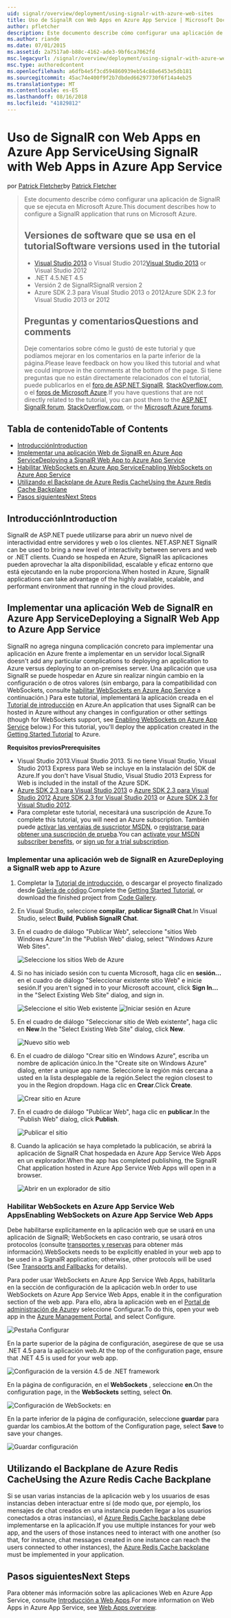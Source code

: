 ```yaml
---
uid: signalr/overview/deployment/using-signalr-with-azure-web-sites
title: Uso de SignalR con Web Apps en Azure App Service | Microsoft Docs
author: pfletcher
description: Este documento describe cómo configurar una aplicación de SignalR que se ejecuta en Microsoft Azure. Las versiones de software usan en el tutorial de Visual Studio 2013 o vis...
ms.author: riande
ms.date: 07/01/2015
ms.assetid: 2a7517a0-b88c-4162-ade3-9bf6ca7062fd
msc.legacyurl: /signalr/overview/deployment/using-signalr-with-azure-web-sites
msc.type: authoredcontent
ms.openlocfilehash: a6dfb4e5f3cd594860939eb54c88e6453e5db181
ms.sourcegitcommit: 45ac74e400f9f2b7dbded66297730f6f14a4eb25
ms.translationtype: MT
ms.contentlocale: es-ES
ms.lasthandoff: 08/16/2018
ms.locfileid: "41829812"
---
```

<a name="using-signalr-with-web-apps-in-azure-app-service"></a><span data-ttu-id="db138-104">Uso de SignalR con Web Apps en Azure App Service</span><span class="sxs-lookup"><span data-stu-id="db138-104">Using SignalR with Web Apps in Azure App Service</span></span>
====================
<span data-ttu-id="db138-105">por [Patrick Fletcher](https://github.com/pfletcher)</span><span class="sxs-lookup"><span data-stu-id="db138-105">by [Patrick Fletcher](https://github.com/pfletcher)</span></span>

> <span data-ttu-id="db138-106">Este documento describe cómo configurar una aplicación de SignalR que se ejecuta en Microsoft Azure.</span><span class="sxs-lookup"><span data-stu-id="db138-106">This document describes how to configure a SignalR application that runs on Microsoft Azure.</span></span>
> 
> ## <a name="software-versions-used-in-the-tutorial"></a><span data-ttu-id="db138-107">Versiones de software que se usa en el tutorial</span><span class="sxs-lookup"><span data-stu-id="db138-107">Software versions used in the tutorial</span></span>
> 
> 
> - <span data-ttu-id="db138-108">[Visual Studio 2013](https://www.microsoft.com/visualstudio/eng/2013-downloads) o Visual Studio 2012</span><span class="sxs-lookup"><span data-stu-id="db138-108">[Visual Studio 2013](https://www.microsoft.com/visualstudio/eng/2013-downloads) or Visual Studio 2012</span></span>
> - <span data-ttu-id="db138-109">.NET 4.5</span><span class="sxs-lookup"><span data-stu-id="db138-109">.NET 4.5</span></span>
> - <span data-ttu-id="db138-110">Versión 2 de SignalR</span><span class="sxs-lookup"><span data-stu-id="db138-110">SignalR version 2</span></span>
> - <span data-ttu-id="db138-111">Azure SDK 2.3 para Visual Studio 2013 o 2012</span><span class="sxs-lookup"><span data-stu-id="db138-111">Azure SDK 2.3 for Visual Studio 2013 or 2012</span></span>
>   
> 
> 
> ## <a name="questions-and-comments"></a><span data-ttu-id="db138-112">Preguntas y comentarios</span><span class="sxs-lookup"><span data-stu-id="db138-112">Questions and comments</span></span>
> 
> <span data-ttu-id="db138-113">Deje comentarios sobre cómo le gustó de este tutorial y que podíamos mejorar en los comentarios en la parte inferior de la página.</span><span class="sxs-lookup"><span data-stu-id="db138-113">Please leave feedback on how you liked this tutorial and what we could improve in the comments at the bottom of the page.</span></span> <span data-ttu-id="db138-114">Si tiene preguntas que no están directamente relacionados con el tutorial, puede publicarlos en el [foro de ASP.NET SignalR](https://forums.asp.net/1254.aspx/1?ASP+NET+SignalR), [StackOverflow.com](http://stackoverflow.com/), o el [foros de Microsoft Azure](https://social.msdn.microsoft.com/Forums/windowsazure/home?category=windowsazureplatform).</span><span class="sxs-lookup"><span data-stu-id="db138-114">If you have questions that are not directly related to the tutorial, you can post them to the [ASP.NET SignalR forum](https://forums.asp.net/1254.aspx/1?ASP+NET+SignalR), [StackOverflow.com](http://stackoverflow.com/), or the [Microsoft Azure forums](https://social.msdn.microsoft.com/Forums/windowsazure/home?category=windowsazureplatform).</span></span>


## <a name="table-of-contents"></a><span data-ttu-id="db138-115">Tabla de contenido</span><span class="sxs-lookup"><span data-stu-id="db138-115">Table of Contents</span></span>

- [<span data-ttu-id="db138-116">Introducción</span><span class="sxs-lookup"><span data-stu-id="db138-116">Introduction</span></span>](#introduction)
- [<span data-ttu-id="db138-117">Implementar una aplicación Web de SignalR en Azure App Service</span><span class="sxs-lookup"><span data-stu-id="db138-117">Deploying a SignalR Web App to Azure App Service</span></span>](#deploying)
- [<span data-ttu-id="db138-118">Habilitar WebSockets en Azure App Service</span><span class="sxs-lookup"><span data-stu-id="db138-118">Enabling WebSockets on Azure App Service</span></span>](#websocket)
- [<span data-ttu-id="db138-119">Utilizando el Backplane de Azure Redis Cache</span><span class="sxs-lookup"><span data-stu-id="db138-119">Using the Azure Redis Cache Backplane</span></span>](#backplane)
- [<span data-ttu-id="db138-120">Pasos siguientes</span><span class="sxs-lookup"><span data-stu-id="db138-120">Next Steps</span></span>](#nextsteps)

<a id="introduction"></a>
## <a name="introduction"></a><span data-ttu-id="db138-121">Introducción</span><span class="sxs-lookup"><span data-stu-id="db138-121">Introduction</span></span>

<span data-ttu-id="db138-122">SignalR de ASP.NET puede utilizarse para abrir un nuevo nivel de interactividad entre servidores y web o los clientes. NET.</span><span class="sxs-lookup"><span data-stu-id="db138-122">ASP.NET SignalR can be used to bring a new level of interactivity between servers and web or .NET clients.</span></span> <span data-ttu-id="db138-123">Cuando se hospeda en Azure, SignalR las aplicaciones pueden aprovechar la alta disponibilidad, escalable y eficaz entorno que está ejecutando en la nube proporciona.</span><span class="sxs-lookup"><span data-stu-id="db138-123">When hosted in Azure, SignalR applications can take advantage of the highly available, scalable, and performant environment that running in the cloud provides.</span></span>

<a id="deploying"></a>
## <a name="deploying-a-signalr-web-app-to-azure-app-service"></a><span data-ttu-id="db138-124">Implementar una aplicación Web de SignalR en Azure App Service</span><span class="sxs-lookup"><span data-stu-id="db138-124">Deploying a SignalR Web App to Azure App Service</span></span>

<span data-ttu-id="db138-125">SignalR no agrega ninguna complicación concreto para implementar una aplicación en Azure frente a implementar en un servidor local.</span><span class="sxs-lookup"><span data-stu-id="db138-125">SignalR doesn't add any particular complications to deploying an application to Azure versus deploying to an on-premises server.</span></span> <span data-ttu-id="db138-126">Una aplicación que usa SignalR se puede hospedar en Azure sin realizar ningún cambio en la configuración o de otros valores (sin embargo, para la compatibilidad con WebSockets, consulte [habilitar WebSockets en Azure App Service](#websocket) a continuación.) Para este tutorial, implementará la aplicación creada en el [Tutorial de introducción](../getting-started/tutorial-getting-started-with-signalr.md) en Azure.</span><span class="sxs-lookup"><span data-stu-id="db138-126">An application that uses SignalR can be hosted in Azure without any changes in configuration or other settings (though for WebSockets support, see [Enabling WebSockets on Azure App Service](#websocket) below.) For this tutorial, you'll deploy the application created in the [Getting Started Tutorial](../getting-started/tutorial-getting-started-with-signalr.md) to Azure.</span></span>

<span data-ttu-id="db138-127">**Requisitos previos**</span><span class="sxs-lookup"><span data-stu-id="db138-127">**Prerequisites**</span></span>

- <span data-ttu-id="db138-128">Visual Studio 2013.</span><span class="sxs-lookup"><span data-stu-id="db138-128">Visual Studio 2013.</span></span> <span data-ttu-id="db138-129">Si no tiene Visual Studio, Visual Studio 2013 Express para Web se incluye en la instalación del SDK de Azure.</span><span class="sxs-lookup"><span data-stu-id="db138-129">If you don't have Visual Studio, Visual Studio 2013 Express for Web is included in the install of the Azure SDK.</span></span>
- <span data-ttu-id="db138-130">[Azure SDK 2.3 para Visual Studio 2013](https://go.microsoft.com/fwlink/?linkid=324322&clcid=0x409) o [Azure SDK 2.3 para Visual Studio 2012](https://go.microsoft.com/fwlink/p/?linkid=323511).</span><span class="sxs-lookup"><span data-stu-id="db138-130">[Azure SDK 2.3 for Visual Studio 2013](https://go.microsoft.com/fwlink/?linkid=324322&clcid=0x409) or [Azure SDK 2.3 for Visual Studio 2012](https://go.microsoft.com/fwlink/p/?linkid=323511).</span></span>
- <span data-ttu-id="db138-131">Para completar este tutorial, necesitará una suscripción de Azure.</span><span class="sxs-lookup"><span data-stu-id="db138-131">To complete this tutorial, you will need an Azure subscription.</span></span> <span data-ttu-id="db138-132">También puede [activar las ventajas de suscriptor MSDN](https://azure.microsoft.com/pricing/member-offers/msdn-benefits-details/), o [registrarse para obtener una suscripción de prueba](https://azure.microsoft.com/pricing/free-trial/).</span><span class="sxs-lookup"><span data-stu-id="db138-132">You can [activate your MSDN subscriber benefits](https://azure.microsoft.com/pricing/member-offers/msdn-benefits-details/), or [sign up for a trial subscription](https://azure.microsoft.com/pricing/free-trial/).</span></span>

### <a name="deploying-a-signalr-web-app-to-azure"></a><span data-ttu-id="db138-133">Implementar una aplicación web de SignalR en Azure</span><span class="sxs-lookup"><span data-stu-id="db138-133">Deploying a SignalR web app to Azure</span></span>

1. <span data-ttu-id="db138-134">Completar la [Tutorial de introducción](../getting-started/tutorial-getting-started-with-signalr.md), o descargar el proyecto finalizado desde [Galería de código](https://code.msdn.microsoft.com/SignalR-Getting-Started-b9d18aa9).</span><span class="sxs-lookup"><span data-stu-id="db138-134">Complete the [Getting Started Tutorial](../getting-started/tutorial-getting-started-with-signalr.md), or download the finished project from [Code Gallery](https://code.msdn.microsoft.com/SignalR-Getting-Started-b9d18aa9).</span></span>
2. <span data-ttu-id="db138-135">En Visual Studio, seleccione **compilar**, **publicar SignalR Chat**.</span><span class="sxs-lookup"><span data-stu-id="db138-135">In Visual Studio, select **Build**, **Publish SignalR Chat**.</span></span>
3. <span data-ttu-id="db138-136">En el cuadro de diálogo "Publicar Web", seleccione "sitios Web Windows Azure".</span><span class="sxs-lookup"><span data-stu-id="db138-136">In the "Publish Web" dialog, select "Windows Azure Web Sites".</span></span>

    ![Seleccione los sitios Web de Azure](using-signalr-with-azure-web-sites/_static/image1.png)
4. <span data-ttu-id="db138-138">Si no has iniciado sesión con tu cuenta Microsoft, haga clic en **sesión...**  en el cuadro de diálogo "Seleccionar existente sitio Web" e inicie sesión.</span><span class="sxs-lookup"><span data-stu-id="db138-138">If you aren't signed in to your Microsoft account, click **Sign In...** in the "Select Existing Web Site" dialog, and sign in.</span></span>

    ![Seleccione el sitio Web existente](using-signalr-with-azure-web-sites/_static/image2.png)    ![Iniciar sesión en Azure](using-signalr-with-azure-web-sites/_static/image3.png)
5. <span data-ttu-id="db138-141">En el cuadro de diálogo "Seleccionar sitio de Web existente", haga clic en **New**.</span><span class="sxs-lookup"><span data-stu-id="db138-141">In the "Select Existing Web Site" dialog, click **New**.</span></span>

    ![Nuevo sitio web](using-signalr-with-azure-web-sites/_static/image4.png)
6. <span data-ttu-id="db138-143">En el cuadro de diálogo "Crear sitio en Windows Azure", escriba un nombre de aplicación único.</span><span class="sxs-lookup"><span data-stu-id="db138-143">In the "Create site on Windows Azure" dialog, enter a unique app name.</span></span> <span data-ttu-id="db138-144">Seleccione la región más cercana a usted en la lista desplegable de la región.</span><span class="sxs-lookup"><span data-stu-id="db138-144">Select the region closest to you in the Region dropdown.</span></span> <span data-ttu-id="db138-145">Haga clic en **Crear**.</span><span class="sxs-lookup"><span data-stu-id="db138-145">Click **Create**.</span></span>

    ![Crear sitio en Azure](using-signalr-with-azure-web-sites/_static/image5.png)
7. <span data-ttu-id="db138-147">En el cuadro de diálogo "Publicar Web", haga clic en **publicar**.</span><span class="sxs-lookup"><span data-stu-id="db138-147">In the "Publish Web" dialog, click **Publish**.</span></span>

    ![Publicar el sitio](using-signalr-with-azure-web-sites/_static/image6.png)
8. <span data-ttu-id="db138-149">Cuando la aplicación se haya completado la publicación, se abrirá la aplicación de SignalR Chat hospedada en Azure App Service Web Apps en un explorador.</span><span class="sxs-lookup"><span data-stu-id="db138-149">When the app has completed publishing, the SignalR Chat application hosted in Azure App Service Web Apps will open in a browser.</span></span>

    ![Abrir en un explorador de sitio](using-signalr-with-azure-web-sites/_static/image7.png)

<a id="websocket"></a>
### <a name="enabling-websockets-on-azure-app-service-web-apps"></a><span data-ttu-id="db138-151">Habilitar WebSockets en Azure App Service Web Apps</span><span class="sxs-lookup"><span data-stu-id="db138-151">Enabling WebSockets on Azure App Service Web Apps</span></span>

<span data-ttu-id="db138-152">Debe habilitarse explícitamente en la aplicación web que se usará en una aplicación de SignalR; WebSockets en caso contrario, se usará otros protocolos (consulte [transportes y reservas](../getting-started/introduction-to-signalr.md#transports) para obtener más información).</span><span class="sxs-lookup"><span data-stu-id="db138-152">WebSockets needs to be explicitly enabled in your web app to be used in a SignalR application; otherwise, other protocols will be used (See [Transports and Fallbacks](../getting-started/introduction-to-signalr.md#transports) for details).</span></span>

<span data-ttu-id="db138-153">Para poder usar WebSockets en Azure App Service Web Apps, habilitarla en la sección de configuración de la aplicación web.</span><span class="sxs-lookup"><span data-stu-id="db138-153">In order to use WebSockets on Azure App Service Web Apps, enable it in the configuration section of the web app.</span></span> <span data-ttu-id="db138-154">Para ello, abra la aplicación web en el [Portal de administración de Azure](https://manage.windowsazure.com/)y seleccione Configurar.</span><span class="sxs-lookup"><span data-stu-id="db138-154">To do this, open your web app in the [Azure Management Portal](https://manage.windowsazure.com/), and select Configure.</span></span>

![Pestaña Configurar](using-signalr-with-azure-web-sites/_static/image8.png)

<span data-ttu-id="db138-156">En la parte superior de la página de configuración, asegúrese de que se usa .NET 4.5 para la aplicación web.</span><span class="sxs-lookup"><span data-stu-id="db138-156">At the top of the configuration page, ensure that .NET 4.5 is used for your web app.</span></span>

![Configuración de la versión 4.5 de .NET framework](using-signalr-with-azure-web-sites/_static/image9.png)

<span data-ttu-id="db138-158">En la página de configuración, en el **WebSockets** , seleccione **en**.</span><span class="sxs-lookup"><span data-stu-id="db138-158">On the configuration page, in the **WebSockets** setting, select **On**.</span></span>

![Configuración de WebSockets: en](using-signalr-with-azure-web-sites/_static/image10.png)

<span data-ttu-id="db138-160">En la parte inferior de la página de configuración, seleccione **guardar** para guardar los cambios.</span><span class="sxs-lookup"><span data-stu-id="db138-160">At the bottom of the Configuration page, select **Save** to save your changes.</span></span>

![Guardar configuración](using-signalr-with-azure-web-sites/_static/image11.png)

<a id="backplane"></a>
## <a name="using-the-azure-redis-cache-backplane"></a><span data-ttu-id="db138-162">Utilizando el Backplane de Azure Redis Cache</span><span class="sxs-lookup"><span data-stu-id="db138-162">Using the Azure Redis Cache Backplane</span></span>

<span data-ttu-id="db138-163">Si se usan varias instancias de la aplicación web y los usuarios de esas instancias deben interactuar entre sí (de modo que, por ejemplo, los mensajes de chat creados en una instancia pueden llegar a los usuarios conectados a otras instancias), el [Azure Redis Cache backplane](../performance/scaleout-with-redis.md) debe implementarse en la aplicación.</span><span class="sxs-lookup"><span data-stu-id="db138-163">If you use multiple instances for your web app, and the users of those instances need to interact with one another (so that, for instance, chat messages created in one instance can reach the users connected to other instances), the [Azure Redis Cache backplane](../performance/scaleout-with-redis.md) must be implemented in your application.</span></span>

<a id="nextsteps"></a>
## <a name="next-steps"></a><span data-ttu-id="db138-164">Pasos siguientes</span><span class="sxs-lookup"><span data-stu-id="db138-164">Next Steps</span></span>

<span data-ttu-id="db138-165">Para obtener más información sobre las aplicaciones Web en Azure App Service, consulte [Introducción a Web Apps](https://azure.microsoft.com/documentation/articles/app-service-web-overview/).</span><span class="sxs-lookup"><span data-stu-id="db138-165">For more information on Web Apps in Azure App Service, see [Web Apps overview](https://azure.microsoft.com/documentation/articles/app-service-web-overview/).</span></span>
